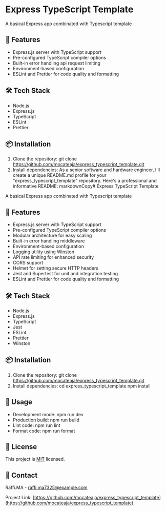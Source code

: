 # Express TypeScript Template

A basical Express app combinated with Typescript template

## 🚀 Features

- Express.js server with TypeScript support
- Pre-configured TypeScript compiler options
- Built-in error handling api request limiting
- Environment-based configuration
- ESLint and Prettier for code quality and formatting

## 🛠 Tech Stack

- Node.js
- Express.js
- TypeScript
- ESLint
- Prettier

## 📦 Installation

1. Clone the repository:
   git clone https://github.com/mocateaja/express_typescript_template.git
2. Install dependencies:
   As a senior software and hardware engineer, I'll create a unique README.md profile for your "express_typescript_template" repository. Here's a professional and informative README:
markdownCopy# Express TypeScript Template

A basical Express app combinated with Typescript template

## 🚀 Features

- Express.js server with TypeScript support
- Pre-configured TypeScript compiler options
- Modular architecture for easy scaling
- Built-in error handling middleware
- Environment-based configuration
- Logging utility using Winston
- API rate limiting for enhanced security
- CORS support
- Helmet for setting secure HTTP headers
- Jest and Supertest for unit and integration testing
- ESLint and Prettier for code quality and formatting

## 🛠 Tech Stack

- Node.js
- Express.js
- TypeScript
- Jest
- ESLint
- Prettier
- Winston

## 📦 Installation

1. Clone the repository:
git clone https://github.com/mocateaja/express_typescript_template.git
2. Install dependencies:
cd express_typescript_template
npm install

## 🚀 Usage

- Development mode:
npm run dev
- Production build:
npm run build
- Lint code:
npm run lint
- Format code:
npm run format

## 📝 License

This project is [MIT](LICENSE) licensed.

## 📧 Contact

Raffi.MA - raffi.ma7325@example.com

Project Link: [https://github.com/mocateaja/express_typescript_template](https://github.com/mocateaja/express_typescript_template)